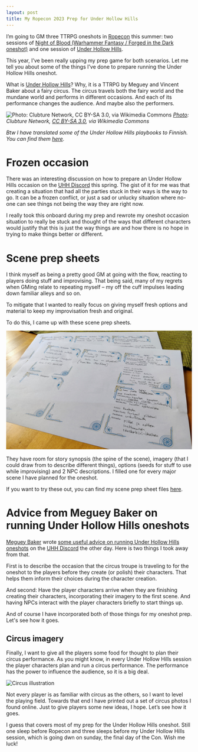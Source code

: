```yaml
---
layout: post
title: My Ropecon 2023 Prep for Under Hollow Hills
---
```


I’m going to GM three TTRPG oneshots in [Ropecon](https://ropecon.fi/) this summer: two sessions of 
[Night of Blood (Warhammer Fantasy / Forged in the Dark oneshot)](https://cubicle7games.com/night-of-blood-pdf) and 
one session of [Under Hollow Hills](https://lumpley.games/under-hollow-hills-about-the-game/).

This year, I’ve been really upping my prep game for both scenarios. Let me tell you about some of the things I’ve done 
to prepare running the Under Hollow Hills oneshot.

What is [Under Hollow Hills](https://lumpley.games/under-hollow-hills-about-the-game/)? Why, it is a TTRPG by 
Meguey and Vincent Baker about a fairy circus. The circus travels both the fairy world and the mundane world and 
performs in different occasions. And each of its performance changes the audience. And maybe also the performers.

![Photo: Clubture Network, CC BY-SA 3.0, via Wikimedia Commons](https://upload.wikimedia.org/wikipedia/commons/2/25/Caravan_of_the_Dark_Circus_Night_in_Rijeka.jpg)
*[Photo](https://commons.wikimedia.org/wiki/File:Caravan_of_the_Dark_Circus_Night_in_Rijeka.jpg): Clubture Network, [CC BY-SA 3.0](https://creativecommons.org/licenses/by-sa/3.0), via Wikimedia Commons*

*Btw I have translated some of the Under Hollow Hills playbooks to Finnish. You can find them 
[here](https://anttiki.github.io/Under-Hollow-Hillsia-suomeksi/).*

# Frozen occasion

There was an interesting discussion on how to prepare an Under Hollow Hills occasion on the [UHH Discord](https://discord.gg/H2vvNJDh) 
this spring. The gist of it for me was that creating a situation that had all the parties stuck in their ways is the way to go. 
It can be a frozen conflict, or just a sad or unlucky situation where no-one can see things not being the way they are right now.

I really took this onboard during my prep and rewrote my oneshot occasion situation to really be stuck and thought of the ways 
that different characters would justify that this is just the way things are and how there is no hope in trying to make things 
better or different. 

# Scene prep sheets

I think myself as being a pretty good GM at going with the flow, reacting to players doing stuff and improvising. 
That being said, many of my regrets when GMing relate to repeating myself – my off the cuff impulses leading down familiar alleys and so on.

To mitigate that I wanted to really focus on giving myself fresh options and material to keep my improvisation fresh and original.

To do this, I came up with these scene prep sheets. 

![My Under Hollow Hills scene prep sheets in action](/images/uhh-scene-prep-sheet.jpg)

They have room for story synopsis (the spine of the scene), 
imagery (that I could draw from to describe different things), options (seeds for stuff to use while improvising) and 
2 NPC descriptions. I filled one for every major scene I have planned for the oneshot.

If you want to try these out, you can find my scene prep sheet files [here](/images/uhh-scene-prep.pdf).

# Advice from Meguey Baker on running Under Hollow Hills oneshots

[Meguey Baker](https://en.wikipedia.org/wiki/Meguey_Baker) wrote 
[some useful advice on running Under Hollow Hills oneshots](https://discord.com/channels/520080215050027019/624213948132098058/1121202777415229502) 
on the [UHH Discord](https://discord.gg/H2vvNJDh) the other day. Here is two things I took away from that.

First is to describe the occasion that the circus troupe is traveling to for the oneshot to the players before they create (or polish) their characters. 
That helps them inform their choices during the character creation.

And second: Have the player characters arrive when they are finishing creating their characters, incorporating their imagery to the first scene. 
And having NPCs interact with the player characters briefly to start things up.

And of course I have incorporated both of those things for my oneshot prep. Let's see how it goes.

## Circus imagery

Finally, I want to give all the players some food for thought to plan their circus performance. 
As you might know, in every Under Hollow Hills session the player characters plan and run a circus performance. 
The performance has the power to influence the audience, so it is a big deal. 

![Circus illustration](/images/circus-image.png)

Not every player is as familiar with circus as the others, so I want to level the playing field. 
Towards that end I have printed out a set of circus photos I found online. Just to give players some new ideas, I hope. 
Let’s see how it goes.

I guess that covers most of my prep for the Under Hollow Hills oneshot. Still one sleep before Ropecon and 
three sleeps before my Under Hollow Hills session, which is going dwn on sunday, the final day of the Con. Wish me luck!
